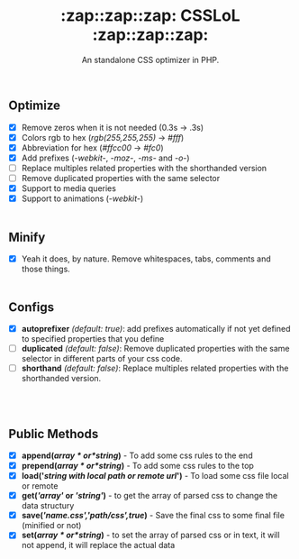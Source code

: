 <h1 align="center">:zap::zap::zap:  CSSLoL  :zap::zap::zap: </h1>
<p align='center'>
An standalone CSS optimizer in PHP.
 </p>
<br>

## Optimize
  - [x] Remove zeros when it is not needed (0.3s -> .3s)
  - [x] Colors rgb to hex (*rgb(255,255,255)* -> *#fff*)
  - [x] Abbreviation for hex (*#ffcc00* -> *#fc0*) 
  - [x] Add prefixes (*-webkit-*, *-moz-*, *-ms-* and *-o-*)
  - [ ] Replace multiples related properties with the shorthanded version
  - [ ] Remove duplicated properties with the same selector
  - [x] Support to media queries
  - [x] Support to animations (*-webkit-*)
<br><br>
## Minify
- [x] Yeah it does, by nature. Remove whitespaces, tabs, comments and those things.
<br><br>
## Configs
- [x] **autoprefixer** *(default: true)*: add prefixes automatically if not yet defined to specified properties that you define 
- [ ] **duplicated** *(default: false)*: Remove duplicated properties with the same selector in different parts of your css code.
- [ ] **shorthand** *(default: false)*: Replace multiples related properties with the shorthanded version.
  
<br><br>
## Public Methods
- [x] **append(*$array* or *$string*)** - To add some css rules to the end 
- [x] **prepend(*$array* or *$string*)** - To add some css rules to the top
- [x] **load('*string with local path or remote url*')** - To load some css file local or remote
- [x] **get(*'array'* or *'string'*)** - to get the array of parsed css to change the data structury 
- [x] **save(*'name.css','path/css',true*)** - Save the final css to some final file (minified or not)
- [x] **set(*$array* or *$string*)** - to set the array of parsed css or in text, it will not append, it will replace the actual data
<br><br><br>
